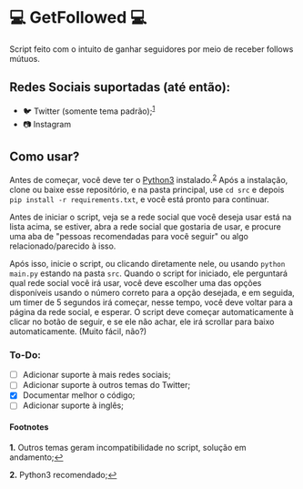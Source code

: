 # 💻 GetFollowed 💻
Script feito com o intuito de ganhar seguidores por meio de receber follows mútuos.

## Redes Sociais suportadas (até então):
- 🐦 Twitter (somente tema padrão);<sup id="a1">[1](#f1)</sup>
- 📷 Instagram

## Como usar?
Antes de começar, você deve ter o [Python3](https://www.python.org/downloads/) instalado.<sup id="a2">[2](#f2)</sup>
Após a instalação, clone ou baixe esse repositório, e na pasta principal, use `cd src`
e depois `pip install -r requirements.txt`, e você está pronto para continuar.

Antes de iniciar o script, veja se a rede social que você deseja usar está na lista acima, 
se estiver, abra a rede social que gostaria de usar, e procure uma aba de
"pessoas recomendadas para você seguir" ou algo relacionado/parecido à isso.

Após isso, inicie o script, ou clicando diretamente nele, ou usando `python main.py` estando na pasta `src`. 
Quando o script for iniciado, ele perguntará qual rede social você irá usar,
você deve escolher uma das opções disponíveis usando o número correto para a opção desejada, 
e em seguida, um timer de 5 segundos irá começar, nesse tempo, você deve voltar para a página
da rede social, e esperar. O script deve começar automaticamente à clicar no botão de seguir,
e se ele não achar, ele irá scrollar para baixo automaticamente. (Muito fácil, não?)

### To-Do:
- [ ] Adicionar suporte à mais redes sociais;
- [ ] Adicionar suporte à outros temas do Twitter;
- [X] Documentar melhor o código;
- [ ] Adicionar suporte à inglês;

#### Footnotes
<b id="f1">1.</b> Outros temas geram incompatibilidade no script, solução em andamento;[↩](#a1)

<b id="f2">2.</b> Python3 recomendado;[↩](#a2)